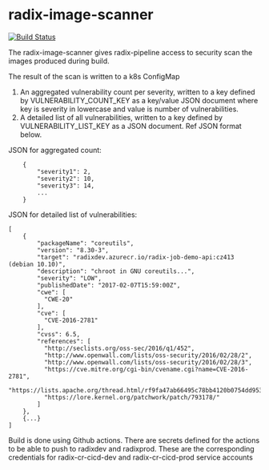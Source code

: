 # radix-image-scanner

[![Build Status](https://github.com/equinor/radix-image-scanner/workflows/radix-image-scanner-build/badge.svg)](https://github.com/equinor/radix-image-scanner/actions?query=workflow%3Aradix-image-scanner-build)

The radix-image-scanner gives radix-pipeline access to security scan the images produced during build.

The result of the scan is written to a k8s ConfigMap
1. An aggregated vulnerability count per severity, written to a key defined by VULNERABILITY_COUNT_KEY as a key/value JSON document where key is severity in lowercase and value is number of vulnerabilities.
2. A detailed list of all vulnerabilities, written to a key defined by VULNERABILITY_LIST_KEY as a JSON document. Ref JSON format below.

JSON for aggregated count: 
```
    {
        "severity1": 2,
        "severity2": 10,
        "severity3": 14,
        ...
    }
```

JSON for detailed list of vulnerabilities:
```
[
    {
        "packageName": "coreutils",
        "version": "8.30-3",
        "target": "radixdev.azurecr.io/radix-job-demo-api:cz413 (debian 10.10)",
        "description": "chroot in GNU coreutils...",
        "severity": "LOW",
        "publishedDate": "2017-02-07T15:59:00Z",
        "cwe": [
          "CWE-20"
        ],
        "cve": [
          "CVE-2016-2781"
        ],
        "cvss": 6.5,
        "references": [
          "http://seclists.org/oss-sec/2016/q1/452",
          "http://www.openwall.com/lists/oss-security/2016/02/28/2",
          "http://www.openwall.com/lists/oss-security/2016/02/28/3",
          "https://cve.mitre.org/cgi-bin/cvename.cgi?name=CVE-2016-2781",
          "https://lists.apache.org/thread.html/rf9fa47ab66495c78bb4120b0754dd9531ca2ff0430f6685ac9b07772@%3Cdev.mina.apache.org%3E",
          "https://lore.kernel.org/patchwork/patch/793178/"
        ]
    },
    {...}
]
```

Build is done using Github actions. There are secrets defined for the actions to be able to push to radixdev and radixprod. These are the corresponding credentials for radix-cr-cicd-dev and radix-cr-cicd-prod service accounts

